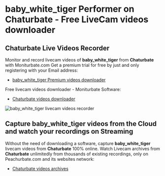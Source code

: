 # baby_white_tiger Performer on Chaturbate - Free LiveCam videos downloader

## Chaturbate Live Videos Recorder

Monitor and record livecam videos of **baby_white_tiger** from **Chaturbate** with Moniturbate.com
Get a premium trial for free by just and only registering with your Email address:
* [baby_white_tiger Premium videos downloader](https://moniturbate.com/request-demo-licence-key.html)

Free livecam videos downloader - Moniturbate Software:
* [Chaturbate videos downloader](https://moniturbate.com/moniturbate-download-software.html)

![baby_white_tiger livecam videos recorder](https://peachurnet.com/templates/moniturbate-software.png)


## Capture baby_white_tiger videos from the Cloud and watch your recordings on Streaming

Without the need of downloading a software, capture **baby_white_tiger** livecam videos from **Chaturbate** 100% online.
Watch Livecam archives from **Chaturbate** unlimitedly from thousands of existing recordings, only on Peachurbate.com and its websites network:
* [Chaturbate videos archives](https://peachurnet.com/)